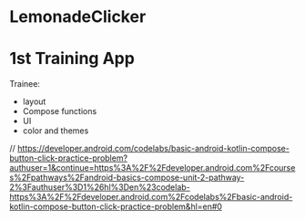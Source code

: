 # LemonadeClicker

# 1st Training App

Trainee:
  + layout
  + Compose functions
  + UI
  + color and themes

//
https://developer.android.com/codelabs/basic-android-kotlin-compose-button-click-practice-problem?authuser=1&continue=https%3A%2F%2Fdeveloper.android.com%2Fcourses%2Fpathways%2Fandroid-basics-compose-unit-2-pathway-2%3Fauthuser%3D1%26hl%3Den%23codelab-https%3A%2F%2Fdeveloper.android.com%2Fcodelabs%2Fbasic-android-kotlin-compose-button-click-practice-problem&hl=en#0
